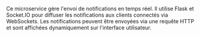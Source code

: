 Ce microservice gère l'envoi de notifications en temps réel. Il utilise Flask et Socket.IO pour diffuser les notifications aux clients connectés via WebSockets. Les notifications peuvent être envoyées via une requête HTTP et sont affichées dynamiquement sur l'interface utilisateur.
